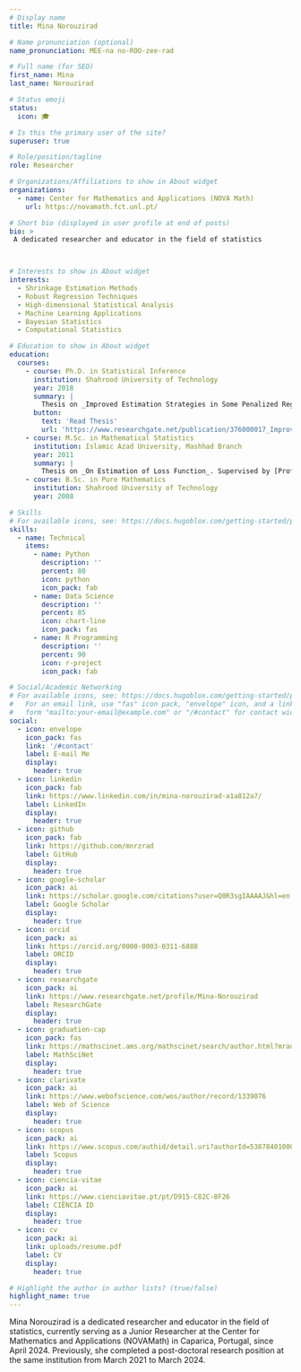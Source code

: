 ```yaml
---
# Display name
title: Mina Norouzirad

# Name pronunciation (optional)
name_pronunciation: MEE-na no-ROO-zee-rad

# Full name (for SEO)
first_name: Mina
last_name: Norouzirad

# Status emoji
status:
  icon: 🎓

# Is this the primary user of the site?
superuser: true

# Role/position/tagline
role: Researcher

# Organizations/Affiliations to show in About widget
organizations:
  - name: Center for Mathematics and Applications (NOVA Math)
    url: https://novamath.fct.unl.pt/

# Short bio (displayed in user profile at end of posts)
bio: >
 A dedicated researcher and educator in the field of statistics



# Interests to show in About widget
interests:
  - Shrinkage Estimation Methods
  - Robust Regression Techniques
  - High-dimensional Statistical Analysis
  - Machine Learning Applications
  - Bayesian Statistics
  - Computational Statistics

# Education to show in About widget
education:
  courses:
    - course: Ph.D. in Statistical Inference
      institution: Shahrood University of Technology
      year: 2018
      summary: |
        Thesis on _Improved Estimation Strategies in Some Penalized Regression Models_. Supervised by [Prof Mohammad Arashi](https://prof.um.ac.ir/arashi). Presented papers at 7 conferences with the contributions being published in 4 journals.
      button:
        text: 'Read Thesis'
        url: 'https://www.researchgate.net/publication/376000017_Improved_Estimators_in_Some_Penalized_Linear_Regression_Models'
    - course: M.Sc. in Mathematical Statistics
      institution: Islamic Azad University, Mashhad Branch
      year: 2011
      summary: |
        Thesis on _On Estimation of Loss Function_. Supervised by [Prof Mohammad Arashi](https://prof.um.ac.ir/arashi). Presented papers at 2 conferences with the contributions being published in 1 journal.
    - course: B.Sc. in Pure Mathematics
      institution: Shahrood University of Technology
      year: 2008

# Skills
# For available icons, see: https://docs.hugoblox.com/getting-started/page-builder/#icons
skills:
  - name: Technical
    items:
      - name: Python
        description: ''
        percent: 80
        icon: python
        icon_pack: fab
      - name: Data Science
        description: ''
        percent: 85
        icon: chart-line
        icon_pack: fas
      - name: R Programming
        description: ''
        percent: 90
        icon: r-project
        icon_pack: fab

# Social/Academic Networking
# For available icons, see: https://docs.hugoblox.com/getting-started/page-builder/#icons
#   For an email link, use "fas" icon pack, "envelope" icon, and a link in the
#   form "mailto:your-email@example.com" or "/#contact" for contact widget.
social:
  - icon: envelope
    icon_pack: fas
    link: '/#contact'
    label: E-mail Me
    display:
      header: true
  - icon: linkedin
    icon_pack: fab
    link: https://www.linkedin.com/in/mina-norouzirad-a1a812a7/
    label: LinkedIn
    display:
      header: true
  - icon: github
    icon_pack: fab
    link: https://github.com/mnrzrad
    label: GitHub
    display:
      header: true
  - icon: google-scholar
    icon_pack: ai
    link: https://scholar.google.com/citations?user=Q0R3sgIAAAAJ&hl=en
    label: Google Scholar
    display:
      header: true
  - icon: orcid
    icon_pack: ai
    link: https://orcid.org/0000-0003-0311-6888
    label: ORCID
    display:
      header: true
  - icon: researchgate
    icon_pack: ai
    link: https://www.researchgate.net/profile/Mina-Norouzirad
    label: ResearchGate
    display:
      header: true
  - icon: graduation-cap
    icon_pack: fas
    link: https://mathscinet.ams.org/mathscinet/search/author.html?mrauthid=966732
    label: MathSciNet
    display:
      header: true
  - icon: clarivate
    icon_pack: ai
    link: https://www.webofscience.com/wos/author/record/1339076
    label: Web of Science
    display:
      header: true
  - icon: scopus
    icon_pack: ai
    link: https://www.scopus.com/authid/detail.uri?authorId=53878401000
    label: Scopus
    display:
      header: true
  - icon: ciencia-vitae
    icon_pack: ai
    link: https://www.cienciavitae.pt/pt/D915-C82C-8F26
    label: CIÊNCIA ID  
    display:
      header: true
  - icon: cv
    icon_pack: ai
    link: uploads/resume.pdf
    label: CV
    display:
      header: true

# Highlight the author in author lists? (true/false)
highlight_name: true
---
```


Mina Norouzirad is a dedicated researcher and educator in the field of statistics, currently serving as a Junior Researcher at the Center for Mathematics and Applications (NOVAMath) in Caparica, Portugal, since April 2024. Previously, she completed a post-doctoral research position at the same institution from March 2021 to March 2024.
<script type="text/javascript" id="clustrmaps" src="//clustrmaps.com/map_v2.js?d=Qm1i4VQUaZG_U0fbYkxC0bb2zyMAT3L0hG8paJjf41Q&cl=ffffff&w=a"></script>